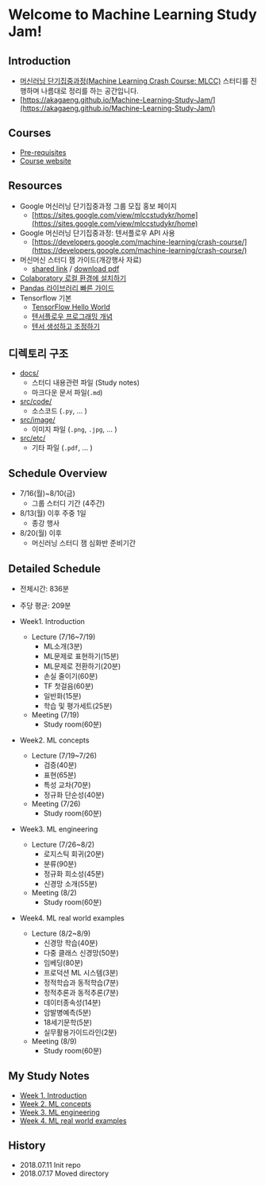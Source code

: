 # Welcome to Machine Learning Study Jam!

## Introduction
- [머신러닝 단기집중과정(Machine Learning Crash Course: MLCC)](https://developers.google.com/machine-learning/crash-course/) 스터디를 진행하며 나름대로 정리를 하는 공간입니다.
- [https://akagaeng.github.io/Machine-Learning-Study-Jam/](https://akagaeng.github.io/Machine-Learning-Study-Jam/)

## Courses
- [Pre-requisites](https://developers.google.com/machine-learning/crash-course/prereqs-and-prework)
- [Course website](https://developers.google.com/machine-learning/crash-course/ml-intro)

## Resources
- Google 머신러닝 단기집중과정 그룹 모집 홍보 페이지
  + [https://sites.google.com/view/mlccstudykr/home](https://sites.google.com/view/mlccstudykr/home)
- Google 머신러닝 단기집중과정: 텐서플로우 API 사용
  + [https://developers.google.com/machine-learning/crash-course/](https://developers.google.com/machine-learning/crash-course/)
- 머신머신 스터디 잼 가이드(개강행사 자료)
  + [shared link](https://docs.google.com/presentation/d/1-Wiqci7hGBhwlq2edUxb9T2spoP8JlihmFFsnU7Vk-k/edit?pli=1#slide=id.g3d483976ff_1_346) /
  [download pdf](https://github.com/akagaeng/Machine-Learning-Study-Jam/blob/master/src/etc/ML-Study-Jam-Kick-off-Recap-Guild-Jul-10-18.pdf)
- [Colaboratory 로컬 환경에 설치하기](https://github.com/google/eng-edu/blob/master/ml/cc/README.md)
- [Pandas 라이브러리 빠른 가이드](https://colab.research.google.com/notebooks/mlcc/intro_to_pandas.ipynb?hl=ko)
- Tensorflow 기본
  + [TensorFlow Hello World](https://colab.research.google.com/notebooks/mlcc/hello_world.ipynb?hl=ko)
  + [텐서플로우 프로그래밍 개념](https://colab.research.google.com/notebooks/mlcc/tensorflow_programming_concepts.ipynb?hl=ko)
  + [텐서 생성하고 조정하기](https://colab.research.google.com/notebooks/mlcc/creating_and_manipulating_tensors.ipynb?hl=ko)

## 디렉토리 구조
- [docs/](docs/)
  + 스터디 내용관련 파일 (Study notes)
  + 마크다운 문서 파일(`.md`)
- [src/code/](src/code)
  + 소스코드 (`.py`, ... )
- [src/image/](src/image)
  + 이미지 파일 (`.png`, `.jpg`, ... )
- [src/etc/](src/etc)
  + 기타 파일 (`.pdf`, ... )

## Schedule Overview
- 7/16(월)~8/10(금)
  + 그룹 스터디 기간 (4주간)
- 8/13(월) 이후 주중 1일
  + 종강 행사
- 8/20(월) 이후
  + 머신러닝 스터디 잼 심화반 준비기간

## Detailed Schedule
- 전체시간: 836분
- 주당 평균: 209분

- Week1. Introduction
  + Lecture (7/16~7/19)
    * ML소개(3분)
    * ML문제로 표현하기(15분)
    * ML문제로 전환하기(20분)
    * 손실 줄이기(60분)
    * TF 첫걸음(60분)
    * 일반화(15분)
    * 학습 및 평가세트(25분)
  + Meeting (7/19)
    * Study room(60분)

- Week2. ML concepts
  + Lecture (7/19~7/26)
    * 검증(40분)
    * 표현(65분)
    * 특성 교차(70분)
    * 정규화 단순성(40분)
  + Meeting (7/26)
    * Study room(60분)

- Week3. ML engineering
  + Lecture (7/26~8/2)
    * 로지스틱 회귀(20분)
    * 분류(90분)
    * 정규화 희소성(45분)
    * 신경망 소개(55분)
  + Meeting (8/2)
    * Study room(60분)

- Week4. ML real world examples
  + Lecture (8/2~8/9)
    * 신경망 학습(40분)
    * 다중 클래스 신경망(50분)
    * 임베딩(80분)
    * 프로덕션 ML 시스템(3분)
    * 정적학습과 동적학습(7분)
    * 정적추론과 동적추론(7분)
    * 데이터종속성(14분)
    * 암발병예측(5분)
    * 18세기문학(5분)
    * 실무활용가이드라인(2분)
  + Meeting (8/9)
    * Study room(60분)

## My Study Notes
- [Week 1. Introduction](1-introduction/index.md)
- [Week 2. ML concepts](2-ML-concepts/index.md)
- [Week 3. ML engineering](3-ML-engineering/index.md)
- [Week 4. ML real world examples](4-ML-real-world-examples/index.md)

## History
- 2018.07.11 Init repo
- 2018.07.17 Moved directory

